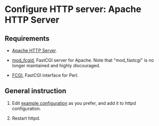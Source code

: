 Configure HTTP server: Apache HTTP Server
=========================================

Requirements
------------

* [Apache HTTP Server](http://httpd.apache.org/download.cgi).

* [mod_fcgid](http://httpd.apache.org/mod_fcgid/), FastCGI server for Apache.
  Note that "mod_fastcgi" is no longer maintained and highly discouraged.

* [FCGI](https://metacpan.org/release/FCGI), FastCGI interface for Perl.

General instruction
-------------------

1. Edit [example configuration](../examples/httpd/sympa.conf) as you prefer,
   and add it to httpd configuration.

2. Restart httpd.

